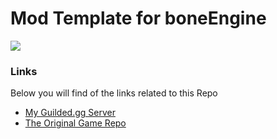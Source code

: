 # Mod Template for boneEngine
[<img src="https://github.com/thomasa-dev/readme-buttons/blob/main/boneEngine/myButton1.jpg"/>](https://google.com)
### Links
Below you will find of the links related to this Repo
* [My Guilded.gg Server](https://guilded.gg/thomas-hub "My Guilded Server")
* [The Original Game Repo](https://github.com/thomasa-dev/boneEngine-private "Private Repo")
